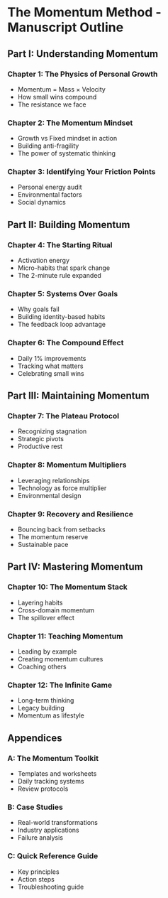 # The Momentum Method - Manuscript Outline

## Part I: Understanding Momentum

### Chapter 1: The Physics of Personal Growth
- Momentum = Mass × Velocity
- How small wins compound
- The resistance we face

### Chapter 2: The Momentum Mindset
- Growth vs Fixed mindset in action
- Building anti-fragility
- The power of systematic thinking

### Chapter 3: Identifying Your Friction Points
- Personal energy audit
- Environmental factors
- Social dynamics

## Part II: Building Momentum

### Chapter 4: The Starting Ritual
- Activation energy
- Micro-habits that spark change
- The 2-minute rule expanded

### Chapter 5: Systems Over Goals
- Why goals fail
- Building identity-based habits
- The feedback loop advantage

### Chapter 6: The Compound Effect
- Daily 1% improvements
- Tracking what matters
- Celebrating small wins

## Part III: Maintaining Momentum

### Chapter 7: The Plateau Protocol
- Recognizing stagnation
- Strategic pivots
- Productive rest

### Chapter 8: Momentum Multipliers
- Leveraging relationships
- Technology as force multiplier
- Environmental design

### Chapter 9: Recovery and Resilience
- Bouncing back from setbacks
- The momentum reserve
- Sustainable pace

## Part IV: Mastering Momentum

### Chapter 10: The Momentum Stack
- Layering habits
- Cross-domain momentum
- The spillover effect

### Chapter 11: Teaching Momentum
- Leading by example
- Creating momentum cultures
- Coaching others

### Chapter 12: The Infinite Game
- Long-term thinking
- Legacy building
- Momentum as lifestyle

## Appendices

### A: The Momentum Toolkit
- Templates and worksheets
- Daily tracking systems
- Review protocols

### B: Case Studies
- Real-world transformations
- Industry applications
- Failure analysis

### C: Quick Reference Guide
- Key principles
- Action steps
- Troubleshooting guide